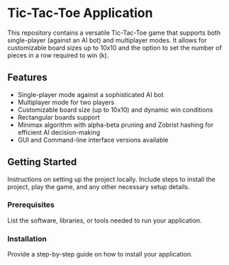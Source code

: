 # Tic-Tac-Toe Application

This repository contains a versatile Tic-Tac-Toe game that supports both single-player (against an AI bot) and multiplayer modes. It allows for customizable board sizes up to 10x10 and the option to set the number of pieces in a row required to win (k).

## Features

- Single-player mode against a sophisticated AI bot
- Multiplayer mode for two players
- Customizable board size (up to 10x10) and dynamic win conditions
- Rectangular boards support
- Minimax algorithm with alpha-beta pruning and Zobrist hashing for efficient AI decision-making
- GUI and Command-line interface versions available

## Getting Started

Instructions on setting up the project locally. Include steps to install the project, play the game, and any other necessary setup details.

### Prerequisites

List the software, libraries, or tools needed to run your application.

### Installation

Provide a step-by-step guide on how to install your application.
